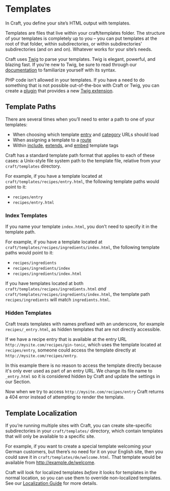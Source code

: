 # Templates

In Craft, you define your site’s HTML output with templates.

Templates are files that live within your craft/templates folder. The structure of your templates is completely up to you – you can put templates at the root of that folder, within subdirectories, or within subdirectories’ subdirectories (and on and on). Whatever works for your site’s needs.

Craft uses [Twig](http://twig.sensiolabs.org/) to parse your templates. Twig is elegant, powerful, and blazing fast. If you’re new to Twig, be sure to read through our [documentation](twig-primer.md) to familiarize yourself with its syntax.

PHP code isn’t allowed in your templates. If you have a need to do something that is not possible out-of-the-box with Craft or Twig, you can create a [plugin](plugin-intro.md) that provides a new [Twig extension](https://twig.symfony.com/doc/2.x/advanced.html#creating-an-extension).

## Template Paths

There are several times when you’ll need to enter a path to one of your templates:

* When choosing which template [entry](sections-and-entries.md) and [category](categories.md) URLs should load
* When assigning a template to a [route](routing.md#dynamic-routes)
* Within [include](http://twig.sensiolabs.org/doc/tags/include.html), [extends](http://twig.sensiolabs.org/doc/tags/extends.html), and [embed](http://twig.sensiolabs.org/doc/tags/embed.html) template tags

Craft has a standard template path format that applies to each of these cases: a Unix-style file system path to the template file, relative from your `craft/templates` directory.

For example, if you have a template located at `craft/templates/recipes/entry.html`, the following template paths would point to it:

* `recipes/entry`
* `recipes/entry.html`

### Index Templates

If you name your template `index.html`, you don’t need to specify it in the template path.

For example, if you have a template located at `craft/templates/recipes/ingredients/index.html`, the following template paths would point to it:

* `recipes/ingredients`
* `recipes/ingredients/index`
* `recipes/ingredients/index.html`

If you have templates located at both `craft/templates/recipes/ingredients.html` *and* `craft/templates/recipes/ingredients/index.html`, the template path `recipes/ingredients` will match `ingredients.html`.


### Hidden Templates

Craft treats templates with names prefixed with an underscore, for example `recipes/_entry.html`, as hidden templates that are not directly accessible.

If we have a recipe entry that is available at the entry URL `http://mysite.com/recipes/gin-tonic`, which uses the template located at `recipes/entry`, someone could access the template directly at `http://mysite.com/recipes/entry`.

In this example there is no reason to access the template directly because it's only ever used as part of an entry URL. We change its file name to `_entry.html` so it is considered hidden by Craft and update the settings in our Section. 

Now when we try to access `http://mysite.com/recipes/entry` Craft returns a 404 error instead of attempting to render the template.

## Template Localization

If you’re running multiple sites with Craft, you can create site-specific subdirectories in your `craft/templates/` directory, which contain templates that will only be available to a specific site. 

For example, if you want to create a special template welcoming your German customers, but there’s no need for it on your English site, then you could save it in `craft/templates/de/welcome.html`. That template would be available from http://example.de/welcome.

Craft will look for localized templates _before_ it looks for templates in the normal location, so you can use them to override non-localized templates. See our [Localization Guide](sites-localization.md) for more details.
